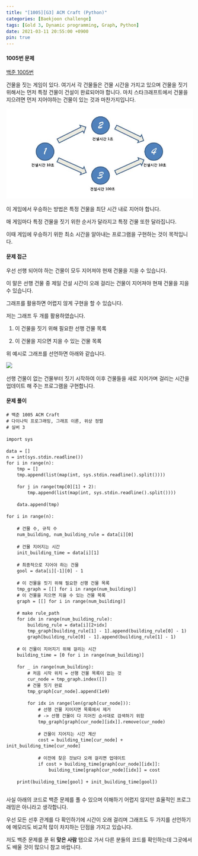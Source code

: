```yaml
---
title: "[1005][G3] ACM Craft (Python)"
categories: [Baekjoon challenge]
tags: [Gold 3, Dynamic programming, Graph, Python]
date: 2021-03-11 20:55:00 +0900
pin: true
---
```


#### 1005번 문제

[백준 1005번](https://www.acmicpc.net/problem/1005)

건물을 짓는 게임이 있다. 여기서 각 건물들은 건물 시간을 가지고 있으며 건물을 짓기 위해서는 먼저 특정 건물이 건설이 완료되어야 합니다. 마치 스타크래프트에서 건물을 지으려면 먼저 지어야하는 건물이 있는 것과 마찬가지입니다.

![](https://github.com/Jihackstory/Jihackstory.github.io/blob/main/assets/images/BJ_1005_1.jpg?raw=true)

이 게임에서 우승하는 방법은 특정 건물을 최단 시간 내로 지어야 합니다.

매 게임마다 특정 건물을 짓기 위한 순서가 달라지고 특정 건물 또한 달라집니다.

이때 게임에 우승하기 위한 최소 시간을 알아내는 프로그램을 구현하는 것이 목적입니다.

#### 문제 접근

우선 선행 되어야 하는 건물이 모두 지어져야 현재 건물을 지을 수 있습니다. 

이 말은 선행 건물 중 제일 건설 시간이 오래 걸리는 건물이 지어져야 현재 건물을 지을 수 있습니다. 

그래프를 활용하면 어렵지 않게 구현을 할 수 있습니다. 

저는 그래프 두 개를 활용하였습니다.

1) 이 건물을 짓기 위해 필요한 선행 건물 목록

2) 이 건물을 지으면 지을 수 있는 건물 목록

위 예시로 그래프를 선언하면 아래와 같습니다.

![](https://github.com/Jihackstory/Jihackstory.github.io/blob/main/assets/images/BJ_1005_2.jpg?raw=true)

선행 건물이 없는 건물부터 짓기 시작하여 이후 건물들을 새로 지어가며 걸리는 시간을 업데이트 해 주는 프로그램을 구현합니다.

#### 문제 풀이

```
# 백준 1005 ACM Craft
# 다이나믹 프로그래밍, 그래프 이론, 위상 정렬
# 실버 3

import sys

data = []
n = int(sys.stdin.readline())
for i in range(n):
    tmp = []
    tmp.append(list(map(int, sys.stdin.readline().split())))

    for j in range(tmp[0][1] + 2):
        tmp.append(list(map(int, sys.stdin.readline().split())))

    data.append(tmp)

for i in range(n):

    # 건물 수, 규칙 수
    num_building, num_building_rule = data[i][0]

    # 건물 지어지는 시간
    init_building_time = data[i][1]

    # 최종적으로 지어야 하는 건물
    gool = data[i][-1][0] - 1

    # 이 건물을 짓기 위해 필요한 선행 건물 목록
    tmp_graph = [[] for i in range(num_building)]
    # 이 건물을 지으면 지을 수 있는 건물 목록
    graph = [[] for i in range(num_building)]

    # make rule_path
    for idx in range(num_building_rule):
        building_rule = data[i][2+idx]
        tmp_graph[building_rule[1] - 1].append(building_rule[0] - 1)
        graph[building_rule[0] - 1].append(building_rule[1] - 1)

    # 이 건물이 지어지기 위해 걸리는 시간
    building_time = [0 for i in range(num_building)]

    for _ in range(num_building):
        # 처음 시작 위치 = 선행 건물 목록이 없는 것
        cur_node = tmp_graph.index([])
        # 건물 짓기 완료
        tmp_graph[cur_node].append(1e9)

        for idx in range(len(graph[cur_node])):
            # 선행 건물 지어지면 목록에서 제거
            # -> 선행 건물이 다 지어진 순서대로 검색하기 위함
            tmp_graph[graph[cur_node][idx]].remove(cur_node)

            # 건물이 지어지는 시간 계산
            cost = building_time[cur_node] + init_building_time[cur_node]

            # 이전에 찾은 것보다 오래 걸리면 업데이트
            if cost > building_time[graph[cur_node][idx]]:
                building_time[graph[cur_node][idx]] = cost

    print(building_time[gool] + init_building_time[gool])


```



사실 아래의 코드로 백준 문제를 풀 수 있으며 이해하기 어렵지 않지만 효율적인 프로그래밍은 아니라고 생각합니다. 

우선 모든 선후 관계를 다 확인하기에 시간이 오래 걸리며 그래프도 두 가지를 선언하기에 메모리도 비교적 많이 차지하는 단점을 가지고 있습니다.

저도 백준 문제를 푼 뒤 **맞은 사람**   탭으로 가서 다른 분들의 코드를 확인하는데 그곳에서도 배울 것이 많으니 참고 바랍니다.